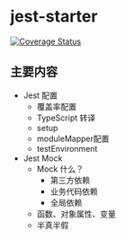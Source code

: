 # jest-starter

[![Coverage Status](https://coveralls.io/repos/github/haixiangyan/jest-starter/badge.svg?branch=main)](https://coveralls.io/github/haixiangyan/jest-starter?branch=main)

## 主要内容

* Jest 配置
    * 覆盖率配置
    * TypeScript 转译
    * setup
    * moduleMapper配置
    * testEnvironment
* Jest Mock
  * Mock 什么？
      * 第三方依赖
      * 业务代码依赖
      * 全局依赖
  * 函数、对象属性、变量
  * 半真半假
